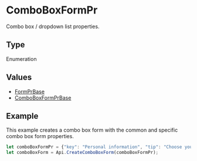 # ComboBoxFormPr

Combo box / dropdown list properties.

## Type

Enumeration

## Values

- [FormPrBase](../Enumeration/FormPrBase.md)
- [ComboBoxFormPrBase](../Enumeration/ComboBoxFormPrBase.md)


## Example

This example creates a combo box form with the common and specific combo box form properties.

```javascript editor-
let comboBoxFormPr = {"key": "Personal information", "tip": "Choose your country", "required": true, "placeholder": "Country", "editable": false, "autoFit": false, "items": ["Latvia", "USA", "UK"]};
let comboBoxForm = Api.CreateComboBoxForm(comboBoxFormPr);
```

